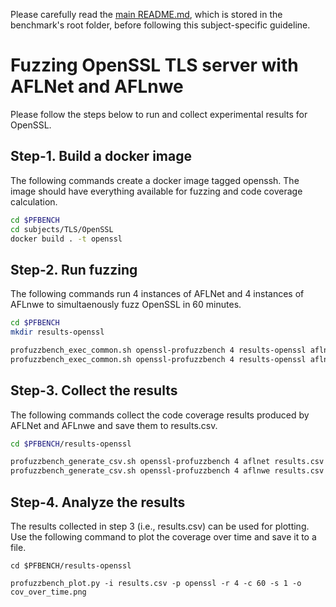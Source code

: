 Please carefully read the [main README.md](../../../README.md), which is stored in the benchmark's root folder, before following this subject-specific guideline.

# Fuzzing OpenSSL TLS server with AFLNet and AFLnwe
Please follow the steps below to run and collect experimental results for OpenSSL.

## Step-1. Build a docker image
The following commands create a docker image tagged openssh. The image should have everything available for fuzzing and code coverage calculation.

```bash
cd $PFBENCH
cd subjects/TLS/OpenSSL
docker build . -t openssl
```

## Step-2. Run fuzzing
The following commands run 4 instances of AFLNet and 4 instances of AFLnwe to simultaenously fuzz OpenSSL in 60 minutes.

```bash
cd $PFBENCH
mkdir results-openssl

profuzzbench_exec_common.sh openssl-profuzzbench 4 results-openssl aflnet out-openssl-aflnet "-P TLS -D 10000 -q 3 -s 3 -E -K -R -W 100" 3600 5 &
profuzzbench_exec_common.sh openssl-profuzzbench 4 results-openssl aflnwe out-openssl-aflnwe "-D 10000 -K -W 100" 3600 5
```

## Step-3. Collect the results
The following commands collect the  code coverage results produced by AFLNet and AFLnwe and save them to results.csv.

```bash
cd $PFBENCH/results-openssl

profuzzbench_generate_csv.sh openssl-profuzzbench 4 aflnet results.csv 0
profuzzbench_generate_csv.sh openssl-profuzzbench 4 aflnwe results.csv 1
```

## Step-4. Analyze the results
The results collected in step 3 (i.e., results.csv) can be used for plotting. Use the following command to plot the coverage over time and save it to a file.

```
cd $PFBENCH/results-openssl

profuzzbench_plot.py -i results.csv -p openssl -r 4 -c 60 -s 1 -o cov_over_time.png
```
